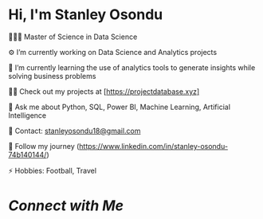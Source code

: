 # Hi, I'm Stanley Osondu

👨🏽‍🎓 Master of Science in Data Science

⚙️ I’m currently working on Data Science and Analytics projects

📝 I’m currently learning the use of analytics tools to generate insights while solving business problems

👨‍💻 Check out my projects at [https://projectdatabase.xyz]

💬 Ask me about Python, SQL, Power BI, Machine Learning, Artificial Intelligence

📧 Contact: stanleyosondu18@gmail.com

📄 Follow my journey (https://www.linkedin.com/in/stanley-osondu-74b140144/)

⚡ Hobbies: Football, Travel

# *Connect with Me*
